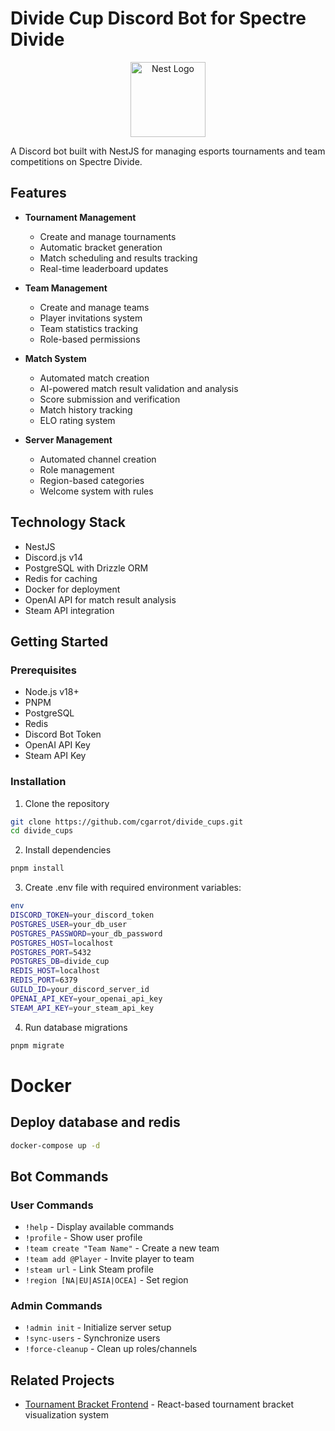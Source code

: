 # Divide Cup Discord Bot for Spectre Divide

<p align="center">
  <img src="https://nestjs.com/img/logo-small.svg" width="120" alt="Nest Logo" />
</p>

A Discord bot built with NestJS for managing esports tournaments and team competitions on Spectre Divide.

## Features

- **Tournament Management**
  - Create and manage tournaments
  - Automatic bracket generation
  - Match scheduling and results tracking
  - Real-time leaderboard updates

- **Team Management**
  - Create and manage teams
  - Player invitations system
  - Team statistics tracking
  - Role-based permissions

- **Match System**
  - Automated match creation
  - AI-powered match result validation and analysis
  - Score submission and verification
  - Match history tracking
  - ELO rating system

- **Server Management**
  - Automated channel creation
  - Role management
  - Region-based categories
  - Welcome system with rules

## Technology Stack

- NestJS
- Discord.js v14
- PostgreSQL with Drizzle ORM
- Redis for caching
- Docker for deployment
- OpenAI API for match result analysis
- Steam API integration

## Getting Started

### Prerequisites

- Node.js v18+
- PNPM
- PostgreSQL
- Redis
- Discord Bot Token
- OpenAI API Key
- Steam API Key

### Installation

1. Clone the repository
```bash
git clone https://github.com/cgarrot/divide_cups.git
cd divide_cups
```

2. Install dependencies
```bash
pnpm install
```

3. Create .env file with required environment variables:
```bash
env
DISCORD_TOKEN=your_discord_token
POSTGRES_USER=your_db_user
POSTGRES_PASSWORD=your_db_password
POSTGRES_HOST=localhost
POSTGRES_PORT=5432
POSTGRES_DB=divide_cup
REDIS_HOST=localhost
REDIS_PORT=6379
GUILD_ID=your_discord_server_id
OPENAI_API_KEY=your_openai_api_key
STEAM_API_KEY=your_steam_api_key
```


4. Run database migrations
```bash
pnpm migrate
```

# Docker

## Deploy database and redis

```bash
docker-compose up -d
```


## Bot Commands

### User Commands
- `!help` - Display available commands
- `!profile` - Show user profile
- `!team create "Team Name"` - Create a new team
- `!team add @Player` - Invite player to team
- `!steam url` - Link Steam profile
- `!region [NA|EU|ASIA|OCEA]` - Set region

### Admin Commands
- `!admin init` - Initialize server setup
- `!sync-users` - Synchronize users
- `!force-cleanup` - Clean up roles/channels

## Related Projects

- [Tournament Bracket Frontend](https://github.com/cgarrot/divide_cups_front) - React-based tournament bracket visualization system
